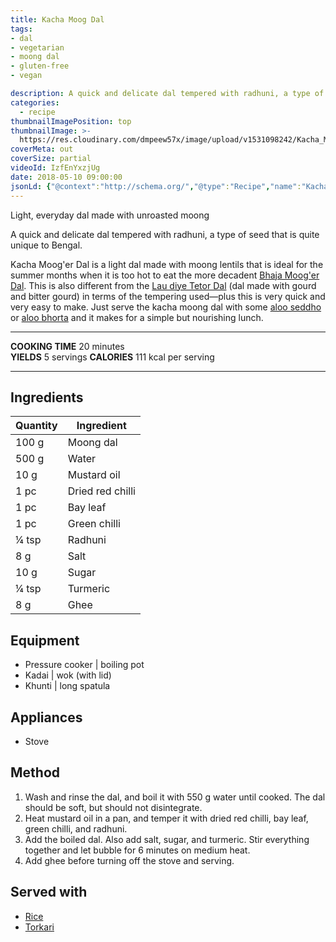 ```yaml
---
title: Kacha Moog Dal
tags:
- dal
- vegetarian
- moong dal
- gluten-free
- vegan

description: A quick and delicate dal tempered with radhuni, a type of seed that is quite unique to Bengal.
categories:
  - recipe
thumbnailImagePosition: top
thumbnailImage: >-
  https://res.cloudinary.com/dmpeew57x/image/upload/v1531098242/Kacha_Moog_Dal_16x9_fb5vuu.png
coverMeta: out
coverSize: partial
videoId: IzfEnYxzjUg
date: 2018-05-10 09:00:00
jsonLd: {"@context":"http://schema.org/","@type":"Recipe","name":"Kacha Moog'er Dal","author":"Bong Eats","image":"https://res.cloudinary.com/dmpeew57x/image/upload/v1531098242/Kacha_Moog_Dal_16x9_fb5vuu.png","description":"A quick and delicate dal tempered with radhuni, a type of seed that is quite unique to Bengal.","prepTime":"PT10M","totalTime":"PT20M","recipeYield":"5 koftas", "nutrition":{"@type":"NutritionInformation","servingSize":"5 servings","calories":"111 calories"}, "recipeIngredient":["100 g Moong dal", "500 g Water", "10 g Mustard oil", "1 pc Dried red chilli", "1 pc Bay leaf", "1 pc Green chilli", "¼ tsp Radhuni", "8 g Salt", "10 g Sugar", "¼ tsp Turmeric", "8 g Ghee"],"recipeInstructions":["1. Wash and rinse the dal, and boil it with 550 g water until cooked. The dal should be soft, but should not disintegrate.", "2. Heat mustard oil in a pan, and temper it with dried red chilli, bay leaf, green chilli, and radhuni.", "3. Add the boiled dal. Also add salt, sugar, and turmeric. Stir everything together and let bubble for 6 minutes on medium heat.", "4. Add ghee before turning off the stove and serving."]}
---
```


<p class="post-byline">Light, everyday dal made with unroasted moong</p>

<p class="post-intro">A quick and delicate dal tempered with radhuni, a type of seed that is quite unique to Bengal.</p>

<!-- more -->

<span class="dropcap">K</span>acha Moog'er Dal is a light dal made with moong lentils that is ideal for the summer months when it is too hot to eat the more decadent [Bhaja Moog'er Dal]('/recipe/bhaja-moong-dal-shobji-diye/'). This is also different from the [Lau diye Tetor Dal]('/recipe/tetor-dal-lau-diye/') (dal made with gourd and bitter gourd) in terms of the tempering used—plus this is very quick and very easy to make. Just serve the kacha moong dal with some [aloo seddho]('/recipe/alu-sheddho/') or [aloo bhorta]('/recipe/aloo-bhorta/') and it makes for a simple but nourishing lunch.

***

**COOKING TIME** 20 minutes   
**YIELDS** 5 servings
**CALORIES** 111 kcal per serving
***

## Ingredients
| Quantity | Ingredient       | 
|----------|------------------|
|    100 g | Moong dal        |
|    500 g | Water            |
|     10 g | Mustard oil      |
|     1 pc | Dried red chilli |
|     1 pc | Bay leaf         |
|     1 pc | Green chilli     |
|    ¼ tsp | Radhuni          |
|      8 g | Salt             |
|     10 g | Sugar            |
|    ¼ tsp | Turmeric         |
|      8 g | Ghee             |




## Equipment
- Pressure cooker | boiling pot
- Kadai | wok (with lid)
- Khunti | long spatula


## Appliances
- Stove

## Method

1. Wash and rinse the dal, and boil it with 550 g water until cooked. The dal should be soft, but should not disintegrate.
2. Heat mustard oil in a pan, and temper it with dried red chilli, bay leaf, green chilli, and radhuni. 
3. Add the boiled dal. Also add salt, sugar, and turmeric. Stir everything together and let bubble for 6 minutes on medium heat.
4. Add ghee before turning off the stove and serving.


## Served with
- [Rice](/how-to/cook-the-perfect-rice/)
- [Torkari](/tags/torkari/)